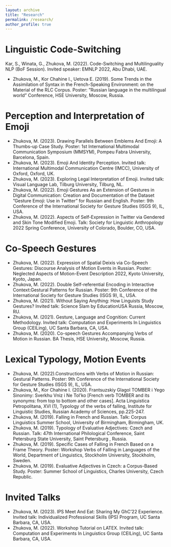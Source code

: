 ```yaml
---
layout: archive
title: "Research"
permalink: /research/
author_profile: true
---
```


Linguistic Code-Switching
======
Kar, S., Winata, G., Zhukova, M. (2022). Code-Switching and Multilinguality NLP (BoF Session). Invited
speaker: EMNLP 2022, Abu Dhabi, UAE.
* Zhukova, M., Kor Chahine I., Uetova E. (2019). Some Trends in the Assimilation of Syntax in the
French-Speaking Environment: on the Material of the RLC Corpus. Poster: ”Russian language in the
multilingual world” Conference, HSE University, Moscow, Russia.

Perception and Interpretation of Emoji
======
* Zhukova, M. (2023). Drawing Parallels Between Emblems And Emoji: A Thumbs-up Case Study. Poster: 1st International Multimodal Communication Symposium (MMSYM), Pompeu Fabra University, Barcelona, Spain.
* Zhukova, M. (2023). Emoji And Identity Perception. Invited talk: International Multimodal Communication Centre (IMCC), University of Oxford, Oxford, UK.
* Zhukova, M. (2023). Exploring Legal Interpretation of Emoji. Invited talk: Visual Language Lab, Tilburg University, Tilburg, NL.
* Zhukova, M. (2022). Emoji Gestures As an Extension of Gestures in Digital Communication: Creation and Documentation of the Dataset ”Gesture Emoji: Use in Twitter” for Russian and English. Poster: 9th Conference of the International Society for Gesture Studies (ISGS 9), IL, USA.
* Zhukova, M. (2022). Aspects of Self-Expression in Twitter via Gendered and Skin Tone Modified Emoji. Talk: Society for Linguistic Anthropology 2022 Spring Conference, University of Colorado, Boulder, CO, USA.

Co-Speech Gestures
======
* Zhukova, M. (2022). Expression of Spatial Deixis via Co-Speech Gestures: Discourse Analysis of Motion Events in Russian. Poster: Neglected Aspects of Motion-Event Description 2022, Kyoto University, Kyoto, Japan.
* Zhukova, M. (2022). Double Self-referential Encoding in Interactive Context:Gestural Patterns for Russian. Poster: 9th Conference of the International Society for Gesture Studies (ISGS 9), IL, USA.
* Zhukova, M. (2021). Without Saying Anything: How Linguists Study Gestures? Invited talk: Science Slam by EducationUSA Russia, Moscow, RU.
* Zhukova, M. (2021). Gesture, Language and Cognition: Current Methodology. Invited talk: Computation and Experiments In Linguistics Group (CEILing), UC Santa Barbara, CA, USA.
* Zhukova, M. (2020). Co-speech Gestures Accompanying Verbs of Motion in Russian. BA Thesis, HSE University, Moscow, Russia.

Lexical Typology, Motion Events
======
* Zhukova, M. (2022).Constructions with Verbs of Motion in Russian: Gestural Patterns. Poster: 9th Conference of the International Society for Gesture Studies (ISGS 9), IL, USA.
* Zhukova, M., Kor Chahine I. (2020). Frantsuzskiy Glagol TOMBER i Yego Sinonimy: Sverkhu Vniz i Ne
Tol’ko [French verb TOMBER and its synonyms: from top to bottom and other cases]. Acta Linguistica
Petropolitana, XVI (1), Typology of the verbs of falling, Institute for Linguistic Studies, Russian Academy of Sciences, pp.225-247. 
* Zhukova, M. (2019). Falling in French and Russian. Talk: Corpus Linguistics Summer School, University of Birmingham, Birmingham, UK.
* Zhukova, M. (2019). Typology of Evaluative Adjectives: Czech and Russian. Talk: 47th International
Philological Conference, Saint Petersburg State University, Saint Petersburg , Russia.
* Zhukova, M. (2019). Specific Cases of Falling in French Based on a Frame Theory. Poster: Workshop Verbs of Falling in Languages of the World, Department of Linguistics, Stockholm University, Stockholm, Sweden.
* Zhukova, M. (2019). Evaluative Adjectives in Czech: a Corpus-Based Study. Poster: Summer School of
Linguistics, Charles University, Czech Republic.

Invited Talks
======
* Zhukova, M. (2023). IPS Meet And Eat: Sharing My GhC’22 Experience. Invited talk: Individualized
Professional Skills (IPS) Program, UC Santa Barbara, CA, USA.
* Zhukova, M. (2022). Workshop Tutorial on LATEX. Invited talk: Computation and Experiments In Linguistics Group (CEILing), UC Santa Barbara, CA, USA.

